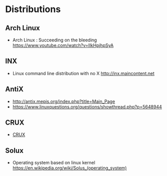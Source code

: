 
# Distributions

## Arch Linux
* Arch Linux : Succeeding on the bleeding       <https://www.youtube.com/watch?v=IIkHpjhpSyA>

## INX
* Linux command line distribution with no X     <http://inx.maincontent.net>

## AntiX
* <http://antix.mepis.org/index.php?title=Main_Page>
* <https://www.linuxquestions.org/questions/showthread.php?p=5648944>


## CRUX
* [CRUX](https://en.wikipedia.org/wiki/CRUX)

## Solux
* Operating system based on linux kernel <https://en.wikipedia.org/wiki/Solus_(operating_system)>
